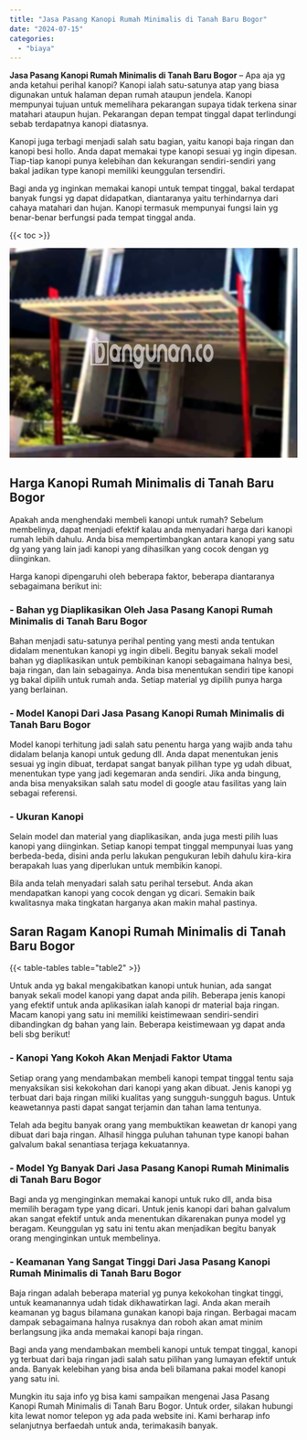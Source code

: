 ```yaml
---
title: "Jasa Pasang Kanopi Rumah Minimalis di Tanah Baru Bogor"
date: "2024-07-15"
categories: 
  - "biaya"
---
```


**Jasa Pasang Kanopi Rumah Minimalis di Tanah Baru Bogor** – Apa aja yg anda ketahui perihal kanopi? Kanopi ialah satu-satunya atap yang biasa digunakan untuk halaman depan rumah ataupun jendela. Kanopi mempunyai tujuan untuk memelihara pekarangan supaya tidak terkena sinar matahari ataupun hujan. Pekarangan depan tempat tinggal dapat terlindungi sebab terdapatnya kanopi diatasnya.

Kanopi juga terbagi menjadi salah satu bagian, yaitu kanopi baja ringan dan kanopi besi hollo. Anda dapat memakai type kanopi sesuai yg ingin dipesan. Tiap-tiap kanopi punya kelebihan dan kekurangan sendiri-sendiri yang bakal jadikan type kanopi memiliki keunggulan tersendiri.

Bagi anda yg inginkan memakai kanopi untuk tempat tinggal, bakal terdapat banyak fungsi yg dapat didapatkan, diantaranya yaitu terhindarnya dari cahaya matahari dan hujan. Kanopi termasuk mempunyai fungsi lain yg benar-benar berfungsi pada tempat tinggal anda.

{{< toc >}}

![Jasa Pasang Kanopi Rumah Minimalis di Tanah Baru Bogor](/images/harga-kanopi-minimalis-70.png)

## Harga Kanopi Rumah Minimalis di Tanah Baru Bogor

Apakah anda menghendaki membeli kanopi untuk rumah? Sebelum membelinya, dapat menjadi efektif kalau anda menyadari harga dari kanopi rumah lebih dahulu. Anda bisa mempertimbangkan antara kanopi yang satu dg yang yang lain jadi kanopi yang dihasilkan yang cocok dengan yg diinginkan.

Harga kanopi dipengaruhi oleh beberapa faktor, beberapa diantaranya sebagaimana berikut ini:

### \- Bahan yg Diaplikasikan Oleh Jasa Pasang Kanopi Rumah Minimalis di Tanah Baru Bogor

Bahan menjadi satu-satunya perihal penting yang mesti anda tentukan didalam menentukan kanopi yg ingin dibeli. Begitu banyak sekali model bahan yg diaplikasikan untuk pembikinan kanopi sebagaimana halnya besi, baja ringan, dan lain sebagainya. Anda bisa menentukan sendiri tipe kanopi yg bakal dipilih untuk rumah anda. Setiap material yg dipilih punya harga yang berlainan.

### \- Model Kanopi Dari Jasa Pasang Kanopi Rumah Minimalis di Tanah Baru Bogor

Model kanopi terhitung jadi salah satu penentu harga yang wajib anda tahu didalam belanja kanopi untuk gedung dll. Anda dapat menentukan jenis sesuai yg ingin dibuat, terdapat sangat banyak pilihan type yg udah dibuat, menentukan type yang jadi kegemaran anda sendiri. Jika anda bingung, anda bisa menyaksikan salah satu model di google atau fasilitas yang lain sebagai referensi.

### \- Ukuran Kanopi

Selain model dan material yang diaplikasikan, anda juga mesti pilih luas kanopi yang diinginkan. Setiap kanopi tempat tinggal mempunyai luas yang berbeda-beda, disini anda perlu lakukan pengukuran lebih dahulu kira-kira berapakah luas yang diperlukan untuk membikin kanopi.

Bila anda telah menyadari salah satu perihal tersebut. Anda akan mendapatkan kanopi yang cocok dengan yg dicari. Semakin baik kwalitasnya maka tingkatan harganya akan makin mahal pastinya.

## Saran Ragam Kanopi Rumah Minimalis di Tanah Baru Bogor

{{< table-tables table="table2" >}}

Untuk anda yg bakal mengakibatkan kanopi untuk hunian, ada sangat banyak sekali model kanopi yang dapat anda pilih. Beberapa jenis kanopi yang efektif untuk anda aplikasikan ialah kanopi dr material baja ringan. Macam kanopi yang satu ini memiliki keistimewaan sendiri-sendiri dibandingkan dg bahan yang lain. Beberapa keistimewaan yg dapat anda beli sbg berikut!

### \- Kanopi Yang Kokoh Akan Menjadi Faktor Utama

Setiap orang yang mendambakan membeli kanopi tempat tinggal tentu saja menyaksikan sisi kekokohan dari kanopi yang akan dibuat. Jenis kanopi yg terbuat dari baja ringan miliki kualitas yang sungguh-sungguh bagus. Untuk keawetannya pasti dapat sangat terjamin dan tahan lama tentunya.

Telah ada begitu banyak orang yang membuktikan keawetan dr kanopi yang dibuat dari baja ringan. Alhasil hingga puluhan tahunan type kanopi bahan galvalum bakal senantiasa terjaga kekuatannya.

### \- Model Yg Banyak Dari Jasa Pasang Kanopi Rumah Minimalis di Tanah Baru Bogor

Bagi anda yg menginginkan memakai kanopi untuk ruko dll, anda bisa memilih beragam type yang dicari. Untuk jenis kanopi dari bahan galvalum akan sangat efektif untuk anda menentukan dikarenakan punya model yg beragam. Keunggulan yg satu ini tentu akan menjadikan begitu banyak orang menginginkan untuk membelinya.

### \- Keamanan Yang Sangat Tinggi Dari Jasa Pasang Kanopi Rumah Minimalis di Tanah Baru Bogor

Baja ringan adalah beberapa material yg punya kekokohan tingkat tinggi, untuk keamanannya udah tidak dikhawatirkan lagi. Anda akan meraih keamanan yg bagus bilamana gunakan kanopi baja ringan. Berbagai macam dampak sebagaimana halnya rusaknya dan roboh akan amat minim berlangsung jika anda memakai kanopi baja ringan.

Bagi anda yang mendambakan membeli kanopi untuk tempat tinggal, kanopi yg terbuat dari baja ringan jadi salah satu pilihan yang lumayan efektif untuk anda. Banyak kelebihan yang bisa anda beli bilamana pakai model kanopi yang satu ini.

Mungkin itu saja info yg bisa kami sampaikan mengenai Jasa Pasang Kanopi Rumah Minimalis di Tanah Baru Bogor. Untuk order, silakan hubungi kita lewat nomor telepon yg ada pada website ini. Kami berharap info selanjutnya berfaedah untuk anda, terimakasih banyak.
